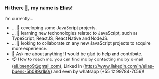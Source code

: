### Hi there 👋, my name is Elias!


I’m currently...
- ... 🔭 developing some JavaScript projects.
- ... 🌱 learning new techonologies related to JavaScript, such as TypeScript, ReactJS, React Native and NodeJS.
- ... 👯 looking to collaborate on any new JavaScript projects to acquire more experience.
- 💬 Ask me about anything! I would be glad to help and contribute.
- 📫 How to reach me: you can find me by contacting me by e-mail (eli.bueno9@gmail.com), Linked In (https://www.linkedin.com/in/elias-bueno-5b089a1b0/) and even by whatsapp (+55 12 99784-7056)!
